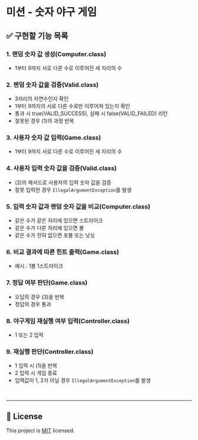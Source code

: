 # 미션 - 숫자 야구 게임

## ✅ 구현할 기능 목록

### 1. 랜덤 숫자 값 생성(Computer.class)
- 1부터 9까지 서로 다른 수로 이루어진 세 자리의 수
### 2. 랜덤 숫자 값을 검증(Valid.class)
- 3자리의 자연수인지 확인
- 1부터 9까지의 서로 다른 수로만 이루어져 있는지 확인
- 통과 시 true(VALID_SUCCESS), 실패 시 false(VALID_FAILED) 리턴
- 잘못된 경우 (1)의 과정 반복
### 3. 사용자 숫자 값 입력(Game.class)
- 1부터 9까지 서로 다른 수로 이루어진 세 자리의 수
### 4. 사용자 입력 숫자 값을 검증(Valid.class)
- (2)의 메서드로 사용자의 입력 숫자 값을 검증
- 잘못 입력한 경우 `IllegalArgumentException`를 발생
### 5. 입력 숫자 값과 랜덤 숫자 값을 비교(Computer.class)
- 같은 수가 같은 자리에 있으면 스트라이크
- 같은 수가 다른 자리에 있으면 볼
- 같은 수가 전혀 없으면 포볼 또는 낫싱
### 6. 비교 결과에 따른 힌트 출력(Game.class)
- 예시 : 1볼 1스트라이크
### 7. 정답 여부 판단(Game.class)
- 오답의 경우 (3)을 반복
- 정답의 경우 통과
### 8. 야구게임 재실행 여부 입력(Controller.class)
- 1 또는 2 입력
### 9. 재실행 판단(Controller.class)
- 1 입력 시 (1)을 반복
- 2 입력 시 게임 종료
- 입력값이 1, 2가 아닐 경우 `IllegalArgumentException`를 발생

<br>

---

## 📝 License

This project is [MIT](https://github.com/woowacourse/java-baseball-precourse/blob/master/LICENSE) licensed.
